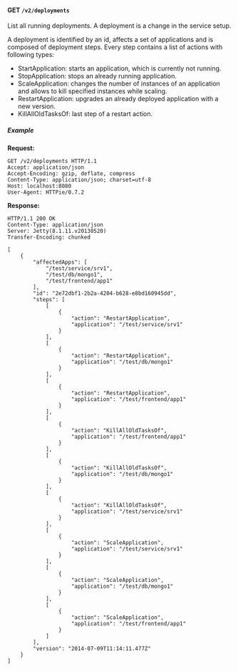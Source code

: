 #### GET `/v2/deployments`

List all running deployments.
A deployment is a change in the service setup.

A deployment is identified by an id, affects a set of applications and is composed of deployment steps.
Every step contains a list of actions with following types:

* StartApplication: starts an application, which is currently not running.
* StopApplication: stops an already running application. 
* ScaleApplication: changes the number of instances of an application and allows to kill specified instances while scaling.
* RestartApplication: upgrades an already deployed application with a new version.
* KillAllOldTasksOf: last step of a restart action.


##### Example

**Request:**

```http
GET /v2/deployments HTTP/1.1
Accept: application/json
Accept-Encoding: gzip, deflate, compress
Content-Type: application/json; charset=utf-8
Host: localhost:8080
User-Agent: HTTPie/0.7.2
```

**Response:**

```http
HTTP/1.1 200 OK
Content-Type: application/json
Server: Jetty(8.1.11.v20130520)
Transfer-Encoding: chunked

[
    {
        "affectedApps": [
            "/test/service/srv1", 
            "/test/db/mongo1", 
            "/test/frontend/app1"
        ], 
        "id": "2e72dbf1-2b2a-4204-b628-e8bd160945dd", 
        "steps": [
            [
                {
                    "action": "RestartApplication", 
                    "application": "/test/service/srv1"
                }
            ], 
            [
                {
                    "action": "RestartApplication", 
                    "application": "/test/db/mongo1"
                }
            ], 
            [
                {
                    "action": "RestartApplication", 
                    "application": "/test/frontend/app1"
                }
            ], 
            [
                {
                    "action": "KillAllOldTasksOf", 
                    "application": "/test/frontend/app1"
                }
            ], 
            [
                {
                    "action": "KillAllOldTasksOf", 
                    "application": "/test/db/mongo1"
                }
            ], 
            [
                {
                    "action": "KillAllOldTasksOf", 
                    "application": "/test/service/srv1"
                }
            ], 
            [
                {
                    "action": "ScaleApplication", 
                    "application": "/test/service/srv1"
                }
            ], 
            [
                {
                    "action": "ScaleApplication", 
                    "application": "/test/db/mongo1"
                }
            ], 
            [
                {
                    "action": "ScaleApplication", 
                    "application": "/test/frontend/app1"
                }
            ]
        ], 
        "version": "2014-07-09T11:14:11.477Z"
    }
]
```


